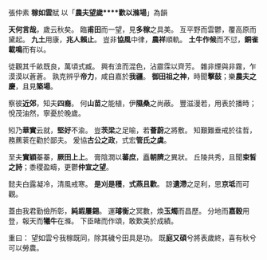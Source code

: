 張仲素
**稼如雲**賦
以「**農夫望歲****歡以滌場**」為韻

**天何言哉**，歲云秋矣。
臨**甫田**而一望，見**多稼**之具美。
亙平野而雲鬱，覆高原而黛起。
**九土**用康，**兆人賴止**。
豈非**協風**中律，**農祥**順軌。
**土牛作候**而不愆，**銅雀載鳴**而有以。

徒觀其千畝既良，萬頃式臧。
興有渰而混色，沾霢霂以齊芳。
雜非煙與非霧，乍漠漠以蒼蒼。
孰克辨乎**帝力**，咸自嘉於**我疆**。
**御田祖之神**，時聞**擊鼓**；樂**農夫之慶**，且見**築場**。

察彼**近郊**，知夫**四裔**。
何**山苗**之能植，伊**隰桑**之尚蔽。
豐滋漫若，用表於播時；悅茂油然，寧憂於晚歲。

矧乃**華實**云就，**堅好**不渝。
豈**茨梁**之足喻，若**薈蔚**之將敷。
知艱難垂戒於往哲，務藨蓘在勸於鄙夫。
爰協**古公之政**，式宏**管氏之虞**。

至夫**實穎**蓁蓁，**厥田上上**。
膏陰潤以**蕃庶**，矗**朝隮**之異狀。
丘陵共秀，且聞**束皙之詩**；黍稷盈疇，更鬱**仲宣之望**。

懿夫白露凝冷，清風戒寒。
**是刈是穫**，**式燕且歡**。
諒**遺滯**之足利，思**京坻**而可觀。

蓋由我君勤儉所彰，**純嘏屢錫**。
運**璿衡**之冥數，煥**玉燭**而昌歷。
分地而**嘉穀**用登，報天而**犧牛**在滌。
下臣睹而作頌，敢歎美於成績。

重曰：
望如雲兮我稼既同，除其穢兮田具是功。
既**庭又碩**兮將表歲終，喜有秋兮可以勞農。
